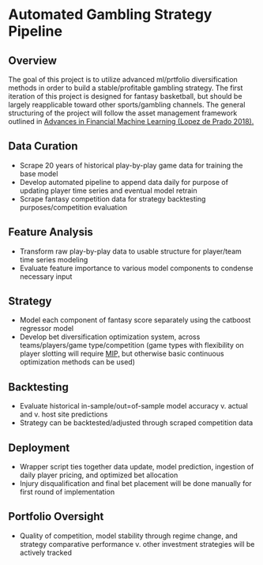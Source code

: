 # Automated Gambling Strategy Pipeline

## Overview
The goal of this project is to utilize advanced ml/prtfolio diversification methods in order to build a stable/profitable gambling strategy. The first iteration of this project is designed for fantasy basketball, but should be largely reapplicable toward other sports/gambling channels. The general structuring of the project will follow the asset management framework outlined in [Advances in Financial Machine Learning (Lopez de Prado 2018).](https://www.amazon.com/Advances-Financial-Machine-Learning-Marcos/dp/1119482089)

## Data Curation
* Scrape 20 years of historical play-by-play game data for training the base model
* Develop automated pipeline to append data daily for purpose of updating player time series and eventual model retrain
* Scrape fantasy competition data for strategy backtesting purposes/competition evaluation
## Feature Analysis
* Transform raw play-by-play data to usable structure for player/team time series modeling
* Evaluate feature importance to various model components to condense necessary input
## Strategy
* Model each component of fantasy score separately using the catboost regressor model
* Develop bet diversification optimization system, across teams/players/game type/competition (game types with flexibility on player slotting will require [MIP,](https://github.com/coin-or/python-mip) but otherwise basic continuous optimization methods can be used)
## Backtesting
* Evaluate historical in-sample/out=of-sample model accuracy v. actual and v. host site predictions
* Strategy can be backtested/adjusted through scraped competition data
## Deployment
* Wrapper script ties together data update, model prediction, ingestion of daily player pricing, and optimized bet allocation
* Injury disqualification and final bet placement will be done manually for first round of implementation
## Portfolio Oversight
* Quality of competition, model stability through regime change, and strategy comparative performance v. other investment strategies will be actively tracked
